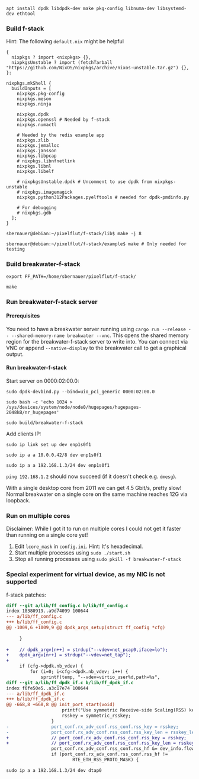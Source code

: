 `apt install dpdk libdpdk-dev make pkg-config libnuma-dev libsystemd-dev ethtool`

### Build f-stack

Hint: The following `default.nix` might be helpful

```
{
  nixpkgs ? import <nixpkgs> {},
  nixpkgsUnstable ? import (fetchTarball "https://github.com/NixOS/nixpkgs/archive/nixos-unstable.tar.gz") {},
}:

nixpkgs.mkShell {
  buildInputs = [
    nixpkgs.pkg-config
    nixpkgs.meson
    nixpkgs.ninja

    nixpkgs.dpdk
    nixpkgs.openssl # Needed by f-stack
    nixpkgs.numactl

    # Needed by the redis example app
    nixpkgs.zlib
    nixpkgs.jemalloc
    nixpkgs.jansson
    nixpkgs.libpcap
    # nixpkgs.libnfnetlink
    nixpkgs.libnl
    nixpkgs.libelf

    # nixpkgsUnstable.dpdk # Uncomment to use dpdk from nixpkgs-unstable
    # nixpkgs.imagemagick
    nixpkgs.python312Packages.pyelftools # needed for dpdk-pmdinfo.py

    # For debugging
    # nixpkgs.gdb
  ];
}
```

`sbernauer@debian:~/pixelflut/f-stack/lib$ make -j 8`

`sbernauer@debian:~/pixelflut/f-stack/example$ make # Only needed for testing`

### Build breakwater-f-stack

`export FF_PATH=/home/sbernauer/pixelflut/f-stack/`

`make`

### Run breakwater-f-stack server

#### Prerequisites

You need to have a breakwater server running using `cargo run --release -- --shared-memory-name breakwater --vnc`.
This opens the shared memory region for the breakwater-f-stack server to write into.
You can connect via VNC or append `--native-display` to the breakwater call to get a graphical output.

#### Run breakwater-f-stack

Start server on 0000:02:00.0:

`sudo dpdk-devbind.py --bind=uio_pci_generic 0000:02:00.0`

`sudo bash -c 'echo 1024 > /sys/devices/system/node/node0/hugepages/hugepages-2048kB/nr_hugepages'`

`sudo build/breakwater-f-stack`

Add clients IP:

`sudo ip link set up dev enp1s0f1`

`sudo ip a a 10.0.0.42/8 dev enp1s0f1`

`sudo ip a a 192.168.1.3/24 dev enp1s0f1`

`ping 192.168.1.2` should now succeed (if it doesn't check e.g. `dmesg`).

With a single desktop core from 2011 we can get 4.5 Gbit/s, pretty slow!
Normal breakwater on a single core on the same machine reaches 12G via loopback.

### Run on multiple cores

Disclaimer: While I got it to run on multiple cores I could not get it faster than running on a single core yet!

1. Edit `lcore_mask` in `config.ini`. Hint: It's hexadecimal.
2. Start multiple processes using `sudo ./start.sh`
3. Stop all running processes using `sudo pkill -f breakwater-f-stack`

### Special experiment for virtual device, as my NIC is not supported

f-stack patches:

```patch
diff --git a/lib/ff_config.c b/lib/ff_config.c
index 18380919..a9d74099 100644
--- a/lib/ff_config.c
+++ b/lib/ff_config.c
@@ -1009,6 +1009,9 @@ dpdk_args_setup(struct ff_config *cfg)
 
     }
 
+    // dpdk_argv[n++] = strdup("--vdev=net_pcap0,iface=lo");
+    dpdk_argv[n++] = strdup("--vdev=net_tap");
+
     if (cfg->dpdk.nb_vdev) {
         for (i=0; i<cfg->dpdk.nb_vdev; i++) {
             sprintf(temp, "--vdev=virtio_user%d,path=%s",
diff --git a/lib/ff_dpdk_if.c b/lib/ff_dpdk_if.c
index f6fe50e5..a3c17e74 100644
--- a/lib/ff_dpdk_if.c
+++ b/lib/ff_dpdk_if.c
@@ -668,8 +668,8 @@ init_port_start(void)
                     printf("Use symmetric Receive-side Scaling(RSS) key\n");
                     rsskey = symmetric_rsskey;
                 }
-                port_conf.rx_adv_conf.rss_conf.rss_key = rsskey;
-                port_conf.rx_adv_conf.rss_conf.rss_key_len = rsskey_len;
+                // port_conf.rx_adv_conf.rss_conf.rss_key = rsskey;
+                // port_conf.rx_adv_conf.rss_conf.rss_key_len = rsskey_len;
                 port_conf.rx_adv_conf.rss_conf.rss_hf &= dev_info.flow_type_rss_offloads;
                 if (port_conf.rx_adv_conf.rss_conf.rss_hf !=
                         RTE_ETH_RSS_PROTO_MASK) {
```

`sudo ip a a 192.168.1.3/24 dev dtap0`
